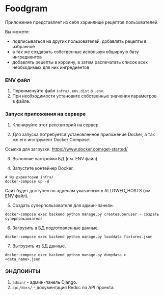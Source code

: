 # Foodgram 
Приложение представляет из себя харинлище рецептов пользователей.

Вы можете: 
- подписываться на других пользователей, добавлять рецепты в избранное
- а так же создавать собственные используя обширную базу ингредиентов
- добавлять рецепты в корзину, а затем распечатать список всех необходимых для них ингредиентов


### ENV файл

1. Переименуйте файл `infra/.env.dist` в `.env`.
2. При необходимости установите собственные значения параметров в файле.


### Запуск приложения на сервере

1. Клонируйте этот репозиторий на сервер.

2. Для запуска потребуется установленное приложение Docker, а так же его инструмент Docker Compose.

Ссылка для загрузки: https://www.docker.com/get-started/

3. Выполние настройки БД (см. ENV файл).

4. Запустите контейнер Docker.
```
# Из директории infra/
docker-compose up -d
```
Сайт будет доступен по адресам указанным в ALLOWED_HOSTS (см. ENV файл).

5. Создать суперпользователя для админ-панели.
```
docker-compose exec backend python manage.py createsuperuser - создать суперпользователя
```

6. Загрузить в БД подготовленные данные.
```
docker-compose exec backend python manage.py loaddata fixtures.json
```

7. Выгрузить из БД данные.
```
docker-compose exec backend python manage.py dumpdata > <data_name>.json
```

### ЭНДПОИНТЫ

1. `admin/` - админ-панель Django.
2. `api/docs/` - документация Redoc по API проекта.
